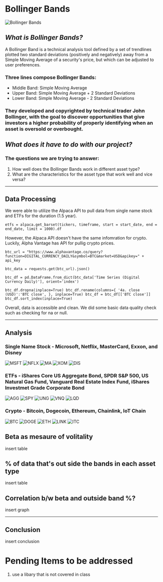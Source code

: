 # **Bollinger Bands**
![Bollinger Bands](bollingerbands.jpg)
## *What is Bollinger Bands?*
A Bollinger Band is a technical analysis tool defined by a set of trendlines plotted two standard deviations (positively and negatively) away from a Simple Moving Average of a security's price, but which can be adjusted to user preferences.
### Three lines compose Bollinger Bands:
- Middle Band: Simple Moving Average
- Upper Band: Simple Moving Average + 2 Standard Deviations
- Lower Band: Simple Moving Average - 2 Standard Deviations
### They developed and copyrighted by technical trader John Bollinger, with the goal to discover opportunities that give investors a higher probability of properly identifying when an asset is oversold or overbought.

## *What does it have to do with our project?*
### The questions we are trying to answer: 
1. How well does the Bollinger Bands work in different asset type?
2. What are the characteristics for the asset type that work well and vice versa?

---

## Data Processing
We were able to utilize the Alpaca API to pull data from single name stock and ETFs for the duration (1.5 year). 

`etfs = alpaca.get_barset(tickers, timeframe, start = start_date, end = end_date, limit = 1000).df`

However, the Alpaca API doesn't have the same infomration for crypto. Luckily, Alpha Vantage has API for pullig crypto prices. 

`btc_url = "https://www.alphavantage.co/query?function=DIGITAL_CURRENCY_DAILY&symbol=BTC&market=USD&apikey=" + api_key`

`btc_data = requests.get(btc_url).json()`

`btc_df = pd.DataFrame.from_dict(btc_data['Time Series (Digital Currency Daily)'], orient='index')`

`btc_df.dropna(inplace=True)
btc_df.rename(columns={
    '4a. close (USD)':'BTC close',
}, inplace=True)
btc_df = btc_df[['BTC close']]
btc_df.sort_index(inplace=True)`

Overall, data is accessible and clean. We did some basic data quality check such as checking for na or null. 

---

## Analysis
### Single Name Stock - Microsoft, Netflix, MasterCard, Exxon, and Disney
![MSFT](msft.jpg) 
![NFLX](nflx.jpg)
![MA](ma.jpg)
![XOM](xom.jpg)
![DIS](dis.jpg)
### ETFs - iShares Core US Aggregate Bond, SPDR S&P 500, US Natural Gas Fund, Vanguard Real Estate Index Fund, iShares Investmet Grade Corporate Bond
![AGG](agg.jpg) 
![SPY](spy.jpg)
![UNG](ung.jpg)
![VNQ](vnq.jpg)
![LQD](lqd.jpg)
### Crypto - Bitcoin, Dogecoin, Ethereum, Chainlink, IoT Chain
![BTC](btc.jpg) 
![DOGE](doge.jpg)
![ETH](eth.jpg)
![LINK](link.jpg)
![ITC](itc.jpg)

## Beta as mesaure of volitality
insert table

## % of data that's out side the bands in each asset type
insert table

## Correlation b/w beta and outside band %?
insert graph

---

## Conclusion
insert conclusion

# Pending Items to be addressed
1. use a libary that is not covered in class

